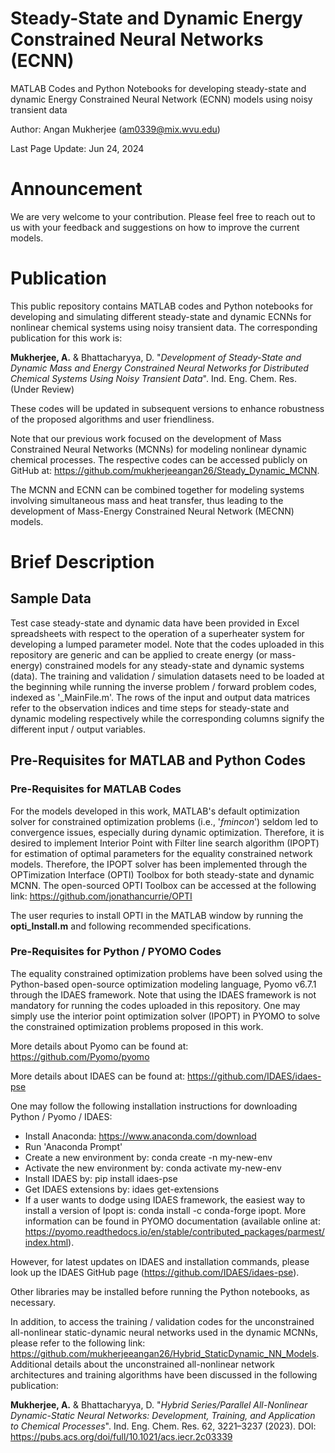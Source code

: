 # Steady-State and Dynamic Energy Constrained Neural Networks (ECNN)
MATLAB Codes and Python Notebooks for developing steady-state and dynamic Energy Constrained Neural Network (ECNN) models using noisy transient data

Author: Angan Mukherjee (am0339@mix.wvu.edu)

Last Page Update: Jun 24, 2024

# Announcement

We are very welcome to your contribution. Please feel free to reach out to us with your feedback and suggestions on how to improve the current models.

# Publication

This public repository contains MATLAB codes and Python notebooks for developing and simulating different steady-state and dynamic ECNNs for nonlinear 
chemical systems using noisy transient data. The corresponding publication for this work is:

**Mukherjee, A.** & Bhattacharyya, D. "*Development of Steady-State and Dynamic Mass and Energy Constrained Neural Networks for Distributed Chemical Systems 
Using Noisy Transient Data*". Ind. Eng. Chem. Res. (Under Review)

These codes will be updated in subsequent versions to enhance robustness of the proposed algorithms and user friendliness.

Note that our previous work focused on the development of Mass Constrained Neural Networks (MCNNs) for modeling nonlinear dynamic chemical processes. The 
respective codes can be accessed publicly on GitHub at: https://github.com/mukherjeeangan26/Steady_Dynamic_MCNN.

The MCNN and ECNN can be combined together for modeling systems involving simultaneous mass and heat transfer, thus leading to the development of Mass-Energy
Constrained Neural Network (MECNN) models.

# Brief Description

## Sample Data

Test case steady-state and dynamic data have been provided in Excel spreadsheets with respect to the operation of a superheater system for developing a lumped
parameter model. Note that the codes uploaded in this repository are generic and can be applied to create energy (or mass-energy) constrained models for any 
steady-state and dynamic systems (data). The training and validation / simulation datasets need to be loaded at the beginning while running the inverse problem / 
forward problem codes, indexed as '_MainFile.m'. The rows of the input and output data matrices refer to the observation indices and time steps for steady-state and 
dynamic modeling respectively while the corresponding columns signify the different input / output variables.

## Pre-Requisites for MATLAB and Python Codes

### Pre-Requisites for MATLAB Codes

For the models developed in this work, MATLAB's default optimization solver for constrained optimization problems (i.e., '*fmincon*') seldom led to convergence
issues, especially during dynamic optimization. Therefore, it is desired to implement Interior Point with Filter line search algorithm (IPOPT) for estimation of
optimal parameters for the equality constrained network models. Therefore, the IPOPT solver has been implemented through the OPTimization Interface (OPTI) Toolbox 
for both steady-state and dynamic MCNN. The open-sourced OPTI Toolbox can be accessed at the following link: https://github.com/jonathancurrie/OPTI

The user requries to install OPTI in the MATLAB window by running the **opti_Install.m** and following recommended specifications. 

### Pre-Requisites for Python / PYOMO Codes

The equality constrained optimization problems have been solved using the Python-based open-source optimization modeling language, Pyomo v6.7.1 through the IDAES framework.
Note that using the IDAES framework is not mandatory for running the codes uploaded in this repository. One may simply use the interior point optimization solver (IPOPT) in
PYOMO to solve the constrained optimization problems proposed in this work. 

More details about Pyomo can be found at: https://github.com/Pyomo/pyomo

More details about IDAES can be found at: https://github.com/IDAES/idaes-pse

One may follow the following installation instructions for downloading Python / Pyomo / IDAES:
  * Install Anaconda: https://www.anaconda.com/download
  * Run 'Anaconda Prompt'
  * Create a new environment by: conda create -n my-new-env
  * Activate the new environment by: conda activate my-new-env
  * Install IDAES by: pip install idaes-pse
  * Get IDAES extensions by: idaes get-extensions
  * If a user wants to dodge using IDAES framework, the easiest way to install a version of Ipopt is: conda install -c conda-forge ipopt. More information can be found in
    PYOMO documentation (available online at: https://pyomo.readthedocs.io/en/stable/contributed_packages/parmest/index.html).  

However, for latest updates on IDAES and installation commands, please look up the IDAES GitHub page (https://github.com/IDAES/idaes-pse). 

Other libraries may be installed before running the Python notebooks, as necessary.

In addition, to access the training / validation codes for the unconstrained all-nonlinear static-dynamic neural networks used in the dynamic MCNNs, please refer to the 
following link: https://github.com/mukherjeeangan26/Hybrid_StaticDynamic_NN_Models. 
Additional details about the unconstrained all-nonlinear network architectures and training algorithms have been discussed in the following publication:

**Mukherjee, A.** & Bhattacharyya, D. "*Hybrid Series/Parallel All-Nonlinear Dynamic-Static Neural Networks: Development, Training, and Application to Chemical Processes*". 
Ind. Eng. Chem. Res. 62, 3221–3237 (2023). DOI: https://pubs.acs.org/doi/full/10.1021/acs.iecr.2c03339

